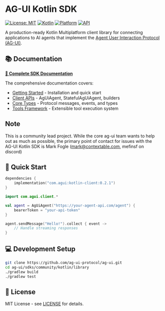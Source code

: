 # AG-UI Kotlin SDK

[![License: MIT](https://img.shields.io/badge/License-MIT-yellow.svg)](https://opensource.org/licenses/MIT)
[![Kotlin](https://img.shields.io/badge/kotlin-2.1.21-blue.svg?logo=kotlin)](http://kotlinlang.org)
[![Platform](https://img.shields.io/badge/platform-Android%20%7C%20iOS%20%7C%20JVM-lightgrey)](https://kotlinlang.org/docs/multiplatform.html)
[![API](https://img.shields.io/badge/API-26%2B-brightgreen.svg?style=flat)](https://android-arsenal.com/api?level=26)

A production-ready Kotlin Multiplatform client library for connecting applications to AI agents that implement the [Agent User Interaction Protocol (AG-UI)](https://docs.ag-ui.com/).

## 📚 Documentation

**[📖 Complete SDK Documentation](../../../docs/sdk/kotlin/)**

The comprehensive documentation covers:
- [Getting Started](../../../docs/sdk/kotlin/overview.mdx) - Installation and quick start
- [Client APIs](../../../docs/sdk/kotlin/client/) - AgUiAgent, StatefulAgUiAgent, builders
- [Core Types](../../../docs/sdk/kotlin/core/) - Protocol messages, events, and types
- [Tools Framework](../../../docs/sdk/kotlin/tools/) - Extensible tool execution system

## Note

This is a community lead project. While the core ag-ui team wants to help out as much as possible, the primary point of contact for issues with the AG-UI Kotlin SDK is Mark Fogle (mark@contextable.com, mefinsf on discord)


## 🚀 Quick Start

```kotlin
dependencies {
    implementation("com.agui:kotlin-client:0.2.1")
}
```

```kotlin
import com.agui.client.*

val agent = AgUiAgent("https://your-agent-api.com/agent") {
    bearerToken = "your-api-token"
}

agent.sendMessage("Hello!").collect { event ->
    // Handle streaming responses
}
```

## 💻 Development Setup

```bash
git clone https://github.com/ag-ui-protocol/ag-ui.git
cd ag-ui/sdks/community/kotlin/library
./gradlew build
./gradlew test
```


## 📄 License

MIT License - see [LICENSE](LICENSE) for details.
